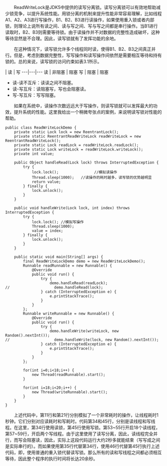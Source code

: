 &emsp;&emsp;ReadWriteLock是JDK5中提供的读写分离锁。读写分离锁可以有效地帮助减少锁竞争，以提升系统性能。用锁分离的机制来提升性能非常容易理解，比如线程A1、A2、A3进行写操作，B1、B2、B3进行读操作，如果使用重入锁或者内部锁，则理论上说所有读之间、读与写之间、写与写之间都是串行操作。当B1进行读取时，B2、B3则需要等待锁。由于读操作并不对数据的完整性造成破坏，这种等待显然是不合理。因此，读写锁就有了发挥功能的余地。

&emsp;&emsp;在这种情况下，读写锁允许多个线程同时读，使得B1、B2、B3之间真正并行。但是，考虑到数据完整性，写写操作和读写操作间依然是需要相互等待和持有锁的。总的来说，读写锁的访问约束如表3.1所示。

 | 读 | 写
---|---|---
读 | 非阻塞 | 阻塞
写 | 阻塞 | 阻塞

- 读-读不互斥：读读之间不阻塞。
- 读-写互斥：读阻塞写，写也会阻塞读。
- 写-写互斥：写写阻塞。

&emsp;&emsp;如果在系统中，读操作次数远远大于写操作，则读写锁就可以发挥最大的功效，提升系统的性能。这里我给出一个稍微夸张点的案例，来说明读写锁对性能的帮助。
```
public class ReadWriteLockDemo {
    private static Lock lock = new ReentrantLock();
    private static ReentrantReadWriteLock readWriteLock = new ReentrantReadWriteLock();
    private static Lock readLock = readWriteLock.readLock();
    private static Lock writeLock = readWriteLock.writeLock();
    private int value;

    public Object handleRead(Lock lock) throws InterruptedException {
        try {
            lock.lock();                //模拟读操作
            Thread.sleep(1000);   //读操作的耗时越多，读写锁的优势越明显
            return value;
        } finally {
            lock.unlock();
        }
    }

    public void handleWrite(Lock lock, int index) throws InterruptedException {
        try {
            lock.lock(); //模拟写操作
            Thread.sleep(1000);
            value = index;
        } finally {
            lock.unlock();
        }
    }

    public static void main(String[] args) {
        final ReadWriteLockDemo demo = new ReadWriteLockDemo();
        Runnable readRunnable = new Runnable() {
            @Override
            public void run() {
                try {
                    demo.handleRead(readLock);
//                    demo.handleRead(lock);
                } catch (InterruptedException e) {
                    e.printStackTrace();
                }
            }
        };
        Runnable writeRunnable = new Runnable() {
            @Override
            public void run() {
                try {
                    demo.handleWrite(writeLock, new Random().nextInt());
//                    demo.handleWrite(lock, new Random().nextInt());
                } catch (InterruptedException e) {
                    e.printStackTrace();
                }
            }
        };

        for(int i=0;i<18;i++) {
            new Thread(readRunnable).start();
        }

        for(int i=18;i<20;i++) {
            new Thread(writeRunnable).start();
        }
    }
}
```

&emsp;&emsp;上述代码中，第11行和第21行分别模拟了一个非常耗时的操作，让线程耗时1秒钟。它们分别对应读耗时和写耗时。代码第34和45行，分别是读线程和写线程。在这里，第34行使用读锁，第45行使用写锁。第53~55行开启18个读线程，第57~59行，开启两个写线程。由于这里使用了读写分离，因此，读线程完全并行，而写会阻塞读，因此，实际上这段代码运行大约2秒多就能结束（写写成之间是实际串行的）。而如果使用第35行代替第34行，使用46行代替第45行执行上述代码，即，使用普通的重入锁代替读写锁。那么所有的读和写线程之间都必须相互等待，因此整个程序的执行时间将长达20余秒。
